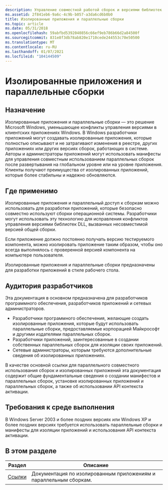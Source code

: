 ```yaml
---
description: Управление совместной работой сборок и версиями библиотек DLL в системах, размещенных в параллельном хранилище сборок, из программ. Создавайте манифесты сборок и сами описания приложений для совместного использования сборок и перенаправления библиотек DLL.
ms.assetid: 2f841eb6-9a6c-4c9b-b057-a3da6cd6b0b0
title: Изолированные приложения и параллельные сборки
ms.topic: article
ms.date: 05/31/2018
ms.openlocfilehash: 59abfbd5392040856c66ef9eb786b66d2a84500f
ms.sourcegitcommit: 831e8f3db78ab820e1710cede244553c70e50500
ms.translationtype: MT
ms.contentlocale: ru-RU
ms.lasthandoff: 01/07/2021
ms.locfileid: "104144509"
---
```

# <a name="isolated-applications-and-side-by-side-assemblies"></a>Изолированные приложения и параллельные сборки

## <a name="purpose"></a>Назначение

Изолированные приложения и параллельные сборки — это решение Microsoft Windows, уменьшающее конфликты управления версиями в клиентских приложениях Windows. В Windows разработчики приложений могут создавать изолированные приложения, которые полностью описывают и не затрагивают изменения в реестре, других приложениях или других версиях сборок, работающих в системе. Авторы и администраторы приложений могут использовать манифесты для управления совместным использованием параллельных сборок после развертывания на глобальном уровне или на уровне приложения. Клиенты получают преимущества от изолированных приложений, которые более стабильны и надежно обновляются.

## <a name="where-applicable"></a>Где применимо

Изолированные приложения и параллельный доступ к сборкам можно использовать для разработки приложений, которые безопасно совместно используют сборки операционной системы. Разработчики могут использовать эту технологию для исправления конфликтов управления версиями библиотек DLL, вызванных несовместимой версией общей сборки.

Если приложение должно постоянно получать версию тестируемого компонента, можно изолировать приложение таким образом, чтобы оно всегда выполнялось с проверенной версией компонента на компьютере пользователя.

Изолированные приложения и параллельные сборки предназначены для разработки приложений в стиле рабочего стола.

## <a name="developer-audience"></a>Аудитория разработчиков

Эта документация в основном предназначена для разработчиков программного обеспечения, разработчиков приложений и сетевых администраторов.

-   Разработчики программного обеспечения, желающие создать изолированные приложения, которые будут использовать параллельные сборки, предоставляемые корпорацией Майкрософт и другими издателями параллельных сборок.
-   Разработчики приложений, заинтересованные в создании собственных параллельных сборок для изоляции своих приложений.
-   Сетевые администраторы, которым требуются дополнительные сведения об изолированных приложениях.

В качестве основной ссылки для параллельного совместного использования сборок и изолированных приложений эта документация содержит общие фундаментальные сведения о создании манифестов и параллельных сборок, установке изолированных приложений и параллельных сборок, а также об использовании API контекста активации.

## <a name="run-time-requirements"></a>Требования к среде выполнения

В Windows Server 2003 и более поздних версиях или Windows XP и более поздних версиях требуется использовать параллельные сборки и манифесты для изоляции приложений и использования API контекста активации.

## <a name="in-this-section"></a>В этом разделе



| Раздел                                                         | Описание                                                                    |
|---------------------------------------------------------------|--------------------------------------------------------------------------------|
| [Ссылки](side-by-side-assemblies-reference.md)<br/> | Документация по изолированным приложениям и параллельным сборкам.<br/> |



 

 

 




